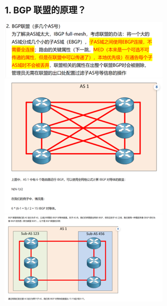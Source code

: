 # 1. BGP 联盟的原理？

![alt text](images/面试题---BGP联盟/image-2.png)
![alt text](images/面试题---BGP联盟/image.png)
![alt text](images/面试题---BGP联盟/image-1.png)
